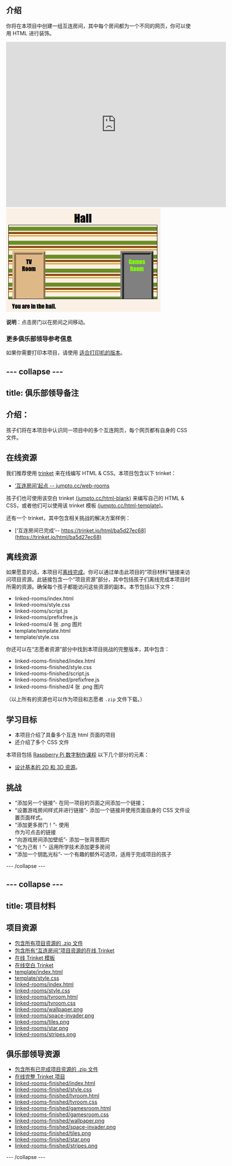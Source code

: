 ## 介绍

你将在本项目中创建一组互连房间，其中每个房间都为一个不同的网页，你可以使用 HTML 进行装饰。 

<div class="trinket">
  <iframe src="https://trinket.io/embed/html/ba5d27ec68?outputOnly=true&start=result" width="600" height="450" frameborder="0" marginwidth="0" marginheight="0" allowfullscreen>
  </iframe>
  <img src="images/rooms-hall-finished.png">
</div>

__说明__：点击房门以在房间之间移动。

### 更多俱乐部领导参考信息

如果你需要打印本项目，请使用 [适合打印机的版本](https://projects.raspberrypi.org/en/projects/linked-rooms/print)。


--- collapse ---
---
title: 俱乐部领导备注
---


## 介绍：
孩子们将在本项目中认识同一项目中的多个互连网页，每个网页都有自身的 CSS 文件。 


## 在线资源

我们推荐使用 [trinket](https://trinket.io/) 来在线编写 HTML & CSS。本项目包含以下 trinket：

+ [‘互连房间’起点  -- jumpto.cc/web-rooms](http://jumpto.cc/web-rooms)

孩子们也可使用该空白 trinket [(jumpto.cc/html-blank)](http://jumpto.cc/html-blank) 来编写自己的 HTML & CSS，或者他们可以使用该 trinket 模板 [(jumpto.cc/html-template)](http://jumpto.cc/html-template)。

还有一个 trinket，其中包含相关挑战的解决方案样例：

+ [‘互连房间已完成’-- https://trinket.io/html/ba5d27ec68](https://trinket.io/html/ba5d27ec68)

## 离线资源
如果愿意的话，本项目可[离线完成](https://www.codeclubprojects.org/en-GB/resources/webdev-working-offline/)。你可以通过单击此项目的“项目材料”链接来访问项目资源。此链接包含一个“项目资源”部分，其中包括孩子们离线完成本项目时所需的资源。确保每个孩子都能访问这些资源的副本。本节包括以下文件：

+ linked-rooms/index.html
+ linked-rooms/style.css
+ linked-rooms/script.js
+ linked-rooms/prefixfree.js
+ linked-rooms/4 张 .png 图片
+ template/template.html
+ template/style.css

你还可以在“志愿者资源”部分中找到本项目挑战的完整版本，其中包含：

+ linked-rooms-finished/index.html
+ linked-rooms-finished/style.css
+ linked-rooms-finished/script.js
+ linked-rooms-finished/prefixfree.js
+ linked-rooms-finished/4 张 .png 图片

（以上所有的资源也可以作为项目和志愿者 `.zip` 文件下载。）

## 学习目标
+ 本项目介绍了具备多个互连 html 页面的项目
+ 还介绍了多个 CSS 文件

本项目包括 [Raspberry Pi 数字制作课程](http://rpf.io/curriculum) 以下几个部分的元素：

+ [设计基本的 2D 和 3D 资源](https://www.raspberrypi.org/curriculum/design/creator)。

## 挑战
+ “添加另一个链接”- 在同一项目的页面之间添加一个链接；
+ “设置游戏房间样式并进行链接”- 添加一个链接并使用页面自身的 CSS 文件设置页面样式。 
+ “添加更多房门！”- 使用 <div> 作为可点击的链接
+ “向游戏房间添加壁纸”- 添加一张背景图片
+ “化为己有！”- 运用所学技术添加更多房间
+ “添加一个钥匙光标”- 一个有趣的额外可选项，适用于完成项目的孩子



--- /collapse ---


--- collapse ---
---
title: 项目材料
---
## 项目资源
* [包含所有项目资源的 .zip 文件](resources/rooms-project-resources.zip)
* [包含所有“互连房间”项目资源的在线 Trinket](http://jumpto.cc/web-rooms)
* [在线 Trinket 模板](http://jumpto.cc/trinket-template)
* [在线空白 Trinket](http://jumpto.cc/trinket-blank)
* [template/index.html](resources/template-index.html)
* [template/style.css](resources/template-style.css)
* [linked-rooms/index.html](resources/linked-rooms-index.html)
* [linked-rooms/style.css](resources/linked-rooms-style.css)
* [linked-rooms/tvroom.html](resources/linked-rooms-tvroom.html)
* [linked-rooms/tvroom.css](resources/linked-rooms-tvroom.css)
* [linked-rooms/wallpaper.png](resources/linked-rooms-wallpaper.png)
* [linked-rooms/space-invader.png](resources/linked-rooms-space-invader.png)
* [linked-rooms/tiles.png](resources/linked-rooms-tiles.png)
* [linked-rooms/star.png](resources/linked-rooms-star.png)
* [linked-rooms/stripes.png](resources/linked-rooms-stripes.png)

## 俱乐部领导资源
* [包含所有已完成项目资源的 .zip 文件](resources/rooms-volunteer-resources.zip)
* [在线完整 Trinket 项目](https://trinket.io/html/1d4d4c5ce1)
* [linked-rooms-finished/index.html](resources/linked-rooms-finished-index.html)
* [linked-rooms-finished/style.css](resources/linked-rooms-finished-style.css)
* [linked-rooms-finished/tvroom.html](resources/linked-rooms-finished-tvroom.html)
* [linked-rooms-finished/tvroom.css](resources/linked-rooms-finished-tvroom.css)
* [linked-rooms-finished/gamesroom.html](resources/linked-rooms-finished-gamesroom.html)
* [linked-rooms-finished/gamesroom.css](resources/linked-rooms-finished-gamesroom.css)
* [linked-rooms-finished/wallpaper.png](resources/linked-rooms-finished-wallpaper.png)
* [linked-rooms-finished/space-invader.png](resources/linked-rooms-finished-space-invader.png)
* [linked-rooms-finished/tiles.png](resources/linked-rooms-finished-tiles.png)
* [linked-rooms-finished/star.png](resources/linked-rooms-finished-star.png)
* [linked-rooms-finished/stripes.png](resources/linked-rooms-finished-stripes.png)

--- /collapse ---